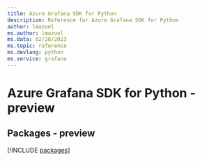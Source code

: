 ```yaml
---
title: Azure Grafana SDK for Python
description: Reference for Azure Grafana SDK for Python
author: lmazuel
ms.author: lmazuel
ms.data: 02/28/2023
ms.topic: reference
ms.devlang: python
ms.service: grafana
---
```

# Azure Grafana SDK for Python - preview
## Packages - preview
[!INCLUDE [packages](grafana-index.md)]